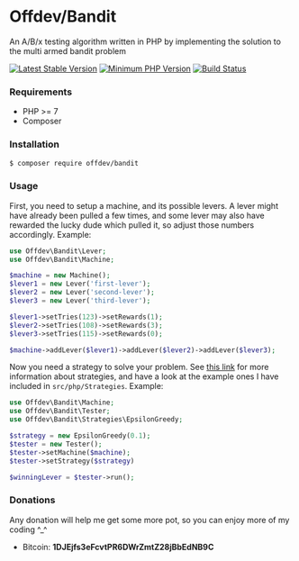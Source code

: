 # Offdev/Bandit
An A/B/x testing algorithm written in PHP by implementing the solution to the multi armed bandit problem

[![Latest Stable Version](https://img.shields.io/packagist/vpre/offdev/bandit.svg?style=flat-square)](https://packagist.org/packages/offdev/bandit)
[![Minimum PHP Version](https://img.shields.io/badge/php-%3E%3D%207.0-8892BF.svg?style=flat-square)](https://php.net/)
[![Build Status](https://img.shields.io/travis/offdev/bandit/master.svg?style=flat-square)](https://travis-ci.org/offdev/bandit)

### Requirements
* PHP >= 7
* Composer

### Installation
```bash
$ composer require offdev/bandit
```

### Usage
First, you need to setup a machine, and its possible levers. A lever might have already been pulled a few times, and some lever may also have rewarded the lucky dude which pulled it, so adjust those numbers accordingly. Example:
```php
use Offdev\Bandit\Lever;
use Offdev\Bandit\Machine;

$machine = new Machine();
$lever1 = new Lever('first-lever');
$lever2 = new Lever('second-lever');
$lever3 = new Lever('third-lever');

$lever1->setTries(123)->setRewards(1);
$lever2->setTries(108)->setRewards(3);
$lever3->setTries(115)->setRewards(0);

$machine->addLever($lever1)->addLever($lever2)->addLever($lever3);
```

Now you need a strategy to solve your problem. See [this link](https://en.wikipedia.org/wiki/Multi-armed_bandit#Bandit_strategies) for more information about strategies, and have a look at the example ones I have included in `src/php/Strategies`. Example:
```php
use Offdev\Bandit\Machine;
use Offdev\Bandit\Tester;
use Offdev\Bandit\Strategies\EpsilonGreedy;

$strategy = new EpsilonGreedy(0.1);
$tester = new Tester();
$tester->setMachine($machine);
$tester->setStrategy($strategy)

$winningLever = $tester->run();
```

### Donations
Any donation will help me get some more pot, so you can enjoy more of my coding ^_^
* Bitcoin: **1DJEjfs3eFcvtPR6DWrZmtZ28jBbEdNB9C**